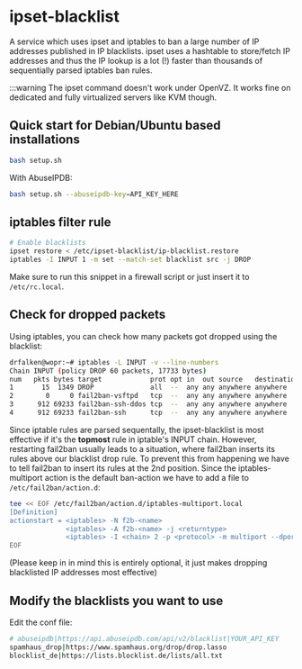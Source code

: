 # ipset-blacklist

A service which uses ipset and iptables to ban a large number of IP addresses published in IP blacklists. ipset uses a hashtable to store/fetch IP addresses and thus the IP lookup is a lot (!) faster than thousands of sequentially parsed iptables ban rules.

:::warning
The ipset command doesn't work under OpenVZ. It works fine on dedicated and fully virtualized servers like KVM though.



## Quick start for Debian/Ubuntu based installations

```bash
bash setup.sh
```

With AbuseIPDB:
```bash
bash setup.sh --abuseipdb-key=API_KEY_HERE
```

## iptables filter rule

```sh
# Enable blacklists
ipset restore < /etc/ipset-blacklist/ip-blacklist.restore
iptables -I INPUT 1 -m set --match-set blacklist src -j DROP
```

Make sure to run this snippet in a firewall script or just insert it to `/etc/rc.local`.

## Check for dropped packets

Using iptables, you can check how many packets got dropped using the blacklist:

```sh
drfalken@wopr:~# iptables -L INPUT -v --line-numbers
Chain INPUT (policy DROP 60 packets, 17733 bytes)
num   pkts bytes target            prot opt in  out source   destination
1       15  1349 DROP              all  --  any any anywhere anywhere     match-set blacklist src
2        0     0 fail2ban-vsftpd   tcp  --  any any anywhere anywhere     multiport dports ftp,ftp-data,ftps,ftps-data
3      912 69233 fail2ban-ssh-ddos tcp  --  any any anywhere anywhere     multiport dports ssh
4      912 69233 fail2ban-ssh      tcp  --  any any anywhere anywhere     multiport dports ssh
```

Since iptable rules are parsed sequentally, the ipset-blacklist is most effective if it's the **topmost** rule in iptable's INPUT chain. However, restarting fail2ban usually leads to a situation, where fail2ban inserts its rules above our blacklist drop rule. To prevent this from happening we have to tell fail2ban to insert its rules at the 2nd position. Since the iptables-multiport action is the default ban-action we have to add a file to `/etc/fail2ban/action.d`:

```sh
tee << EOF /etc/fail2ban/action.d/iptables-multiport.local
[Definition]
actionstart = <iptables> -N f2b-<name>
              <iptables> -A f2b-<name> -j <returntype>
              <iptables> -I <chain> 2 -p <protocol> -m multiport --dports <port> -j f2b-<name>
EOF
```

(Please keep in in mind this is entirely optional, it just makes dropping blacklisted IP addresses most effective)

## Modify the blacklists you want to use

Edit the conf file:

```sh
# abuseipdb|https://api.abuseipdb.com/api/v2/blacklist|YOUR_API_KEY
spamhaus_drop|https://www.spamhaus.org/drop/drop.lasso
blocklist_de|https://lists.blocklist.de/lists/all.txt
```

